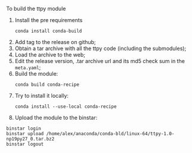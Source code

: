To build the ttpy module

1. Install the pre requirements
    ```
   conda install conda-build
   ```
2. Add tag to the release on github;
3. Obtain a tar archive with all the ttpy code (including the submodules);
4. Load the archive to the web;
5. Edit the release version, .tar archive url and its md5 check sum in the ```meta.yaml```;
6. Build the module:
   ```
   conda build conda-recipe
   ```
7. Try to install it locally:
   ```
   conda install --use-local conda-recipe
   ```
8. Upload the module to the binstar:
```
binstar login
binstar upload /home/alex/anaconda/conda-bld/linux-64/ttpy-1.0-np19py27_0.tar.bz2  
binstar logout
```
